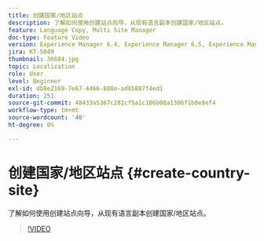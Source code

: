 ```yaml
---
title: 创建国家/地区站点
description: 了解如何使用创建站点向导，从现有语言副本创建国家/地区站点。
feature: Language Copy, Multi Site Manager
doc-type: Feature Video
version: Experience Manager 6.4, Experience Manager 6.5, Experience Manager as a Cloud Service
jira: KT-5849
thumbnail: 36684.jpg
topic: Localization
role: User
level: Beginner
exl-id: db8e2169-7e67-4466-888e-ad85887f4ed1
duration: 251
source-git-commit: 48433a5367c281cf5a1c106b08a1306f1b0e8ef4
workflow-type: tm+mt
source-wordcount: '40'
ht-degree: 0%

---
```


# 创建国家/地区站点 {#create-country-site}

了解如何使用创建站点向导，从现有语言副本创建国家/地区站点。

>[!VIDEO](https://video.tv.adobe.com/v/36684?quality=12&learn=on)
